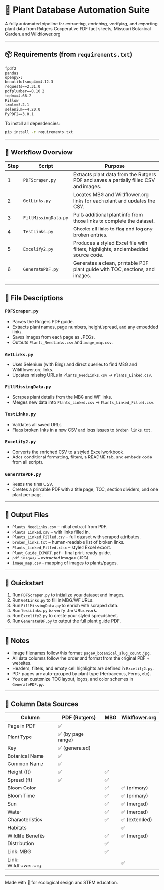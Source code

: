 # 🌱 Plant Database Automation Suite

A fully automated pipeline for extracting, enriching, verifying, and exporting plant data from Rutgers Cooperative PDF fact sheets, Missouri Botanical Garden, and Wildflower.org.

---

## 📦 Requirements (from `requirements.txt`)

```txt
fpdf2
pandas
openpyxl
beautifulsoup4==4.12.3
requests==2.31.0
pdfplumber==0.10.2
tqdm==4.66.2
Pillow
lxml==5.2.1
selenium==4.20.0
PyPDF2==3.0.1
```

To install all dependencies:

```bash
pip install -r requirements.txt
```

---

## 🔁 Workflow Overview

| Step | Script               | Purpose                                                                               |
| ---- | -------------------- | ------------------------------------------------------------------------------------- |
| 1    | `PDFScraper.py`      | Extracts plant data from the Rutgers PDF and saves a partially filled CSV and images. |
| 2    | `GetLinks.py`        | Locates MBG and Wildflower.org links for each plant and updates the CSV.              |
| 3    | `FillMissingData.py` | Pulls additional plant info from those links to complete the dataset.                 |
| 4    | `TestLinks.py`       | Checks all links to flag and log any broken entries.                                  |
| 5    | `Excelify2.py`       | Produces a styled Excel file with filters, highlights, and embedded source code.      |
| 6    | `GeneratePDF.py`     | Generates a clean, printable PDF plant guide with TOC, sections, and images.          |

---

## 📁 File Descriptions

### `PDFScraper.py`

* Parses the Rutgers PDF guide.
* Extracts plant names, page numbers, height/spread, and any embedded links.
* Saves images from each page as JPEGs.
* Outputs `Plants_NeedLinks.csv` and `image_map.csv`.

### `GetLinks.py`

* Uses Selenium (with Bing) and direct queries to find MBG and Wildflower.org links.
* Updates missing URLs in `Plants_NeedLinks.csv` → `Plants_Linked.csv`.

### `FillMissingData.py`

* Scrapes plant details from the MBG and WF links.
* Merges new data into `Plants_Linked.csv` → `Plants_Linked_Filled.csv`.

### `TestLinks.py`

* Validates all saved URLs.
* Flags broken links in a new CSV and logs issues to `broken_links.txt`.

### `Excelify2.py`

* Converts the enriched CSV to a styled Excel workbook.
* Adds conditional formatting, filters, a README tab, and embeds code from all scripts.

### `GeneratePDF.py`

* Reads the final CSV.
* Creates a printable PDF with a title page, TOC, section dividers, and one plant per page.

---

## 📂 Output Files

* `Plants_NeedLinks.csv` – initial extract from PDF.
* `Plants_Linked.csv` – with links filled in.
* `Plants_Linked_Filled.csv` – full dataset with scraped attributes.
* `broken_links.txt` – human-readable list of broken links.
* `Plants_Linked_Filled.xlsx` – styled Excel export.
* `Plant_Guide_EXPORT.pdf` – final print-ready guide.
* `pdf_images/` – extracted images (JPG).
* `image_map.csv` – mapping of images to plants/pages.

---

## 🚀 Quickstart

1. Run `PDFScraper.py` to initialize your dataset and images.
2. Run `GetLinks.py` to fill in MBG/WF URLs.
3. Run `FillMissingData.py` to enrich with scraped data.
4. Run `TestLinks.py` to verify the URLs work.
5. Run `Excelify2.py` to create your styled spreadsheet.
6. Run `GeneratePDF.py` to output the full plant guide PDF.

---

## 🔧 Notes

* Image filenames follow this format: `page#_botanical_slug_count.jpg`.
* All data columns follow the order and format from the original PDF + websites.
* Headers, filters, and empty cell highlights are defined in `Excelify2.py`.
* PDF pages are auto-grouped by plant type (Herbaceous, Ferns, etc).
* You can customize TOC layout, logos, and color schemes in `GeneratePDF.py`.

---

## 🔢 Column Data Sources

| **Column**           | **PDF (Rutgers)** | **MBG** | **Wildflower.org** |
| -------------------- | ----------------- | ------- | ------------------ |
| Page in PDF          | ✅                 |         |                    |
| Plant Type           | ✅ (by page range) |         |                    |
| Key                  | ✅ (generated)     |         |                    |
| Botanical Name       | ✅                 |         |                    |
| Common Name          | ✅                 |         |                    |
| Height (ft)          | ✅                 | ✅       |                    |
| Spread (ft)          | ✅                 | ✅       |                    |
| Bloom Color          |                   | ✅       | ✅ (primary)        |
| Bloom Time           |                   | ✅       | ✅ (primary)        |
| Sun                  |                   | ✅       | ✅ (merged)         |
| Water                |                   | ✅       | ✅ (merged)         |
| Characteristics      |                   | ✅       | ✅ (extended)       |
| Habitats             |                   |         | ✅                  |
| Wildlife Benefits    |                   | ✅       | ✅ (merged)         |
| Distribution         |                   | ✅       |                    |
| Link: MBG            |                   | ✅       |                    |
| Link: Wildflower.org |                   |         | ✅                  |

---

Made with 💚 for ecological design and STEM education.
